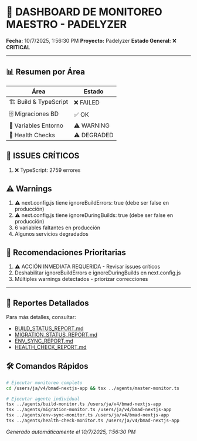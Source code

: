 # 🎯 DASHBOARD DE MONITOREO MAESTRO - PADELYZER

**Fecha:** 10/7/2025, 1:56:30 PM
**Proyecto:** Padelyzer
**Estado General:** ❌ **CRITICAL**

---

## 📊 Resumen por Área

| Área | Estado |
|------|--------|
| 🏗️ Build & TypeScript | ❌ FAILED |
| 🗄️ Migraciones BD | ✅ OK |
| 🔄 Variables Entorno | ⚠️ WARNING |
| 🏥 Health Checks | ⚠️ DEGRADED |

## 🚨 ISSUES CRÍTICOS

1. ❌ TypeScript: 2759 errores

## ⚠️ Warnings

1. ⚠️ next.config.js tiene ignoreBuildErrors: true (debe ser false en producción)
2. ⚠️ next.config.js tiene ignoreDuringBuilds: true (debe ser false en producción)
3. 6 variables faltantes en producción
4. Algunos servicios degradados

## 🎯 Recomendaciones Prioritarias

1. ⚠️ ACCIÓN INMEDIATA REQUERIDA - Revisar issues críticos
2. Deshabilitar ignoreBuildErrors e ignoreDuringBuilds en next.config.js
3. Múltiples warnings detectados - priorizar correcciones

---

## 📄 Reportes Detallados

Para más detalles, consultar:
- [BUILD_STATUS_REPORT.md](./BUILD_STATUS_REPORT.md)
- [MIGRATION_STATUS_REPORT.md](./MIGRATION_STATUS_REPORT.md)
- [ENV_SYNC_REPORT.md](./ENV_SYNC_REPORT.md)
- [HEALTH_CHECK_REPORT.md](./HEALTH_CHECK_REPORT.md)

## 🛠️ Comandos Rápidos

```bash
# Ejecutar monitoreo completo
cd /users/ja/v4/bmad-nextjs-app && tsx ../agents/master-monitor.ts

# Ejecutar agente individual
tsx ../agents/build-monitor.ts /users/ja/v4/bmad-nextjs-app
tsx ../agents/migration-monitor.ts /users/ja/v4/bmad-nextjs-app
tsx ../agents/env-sync-monitor.ts /users/ja/v4/bmad-nextjs-app
tsx ../agents/health-check-monitor.ts /users/ja/v4/bmad-nextjs-app
```

*Generado automáticamente el 10/7/2025, 1:56:30 PM*